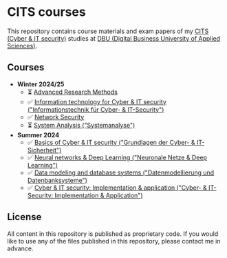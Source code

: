 # CITS courses

This repository contains course materials and exam papers of my
[CITS (Cyber & IT security)][1] studies at
[DBU (Digital Business University of Applied Sciences)][2].

## Courses

* **Winter 2024/25**
  - ⏳ [Advanced Research Methods](ADRM01/README.md)
  - ✅ [Information technology for Cyber & IT security ("Informationstechnik für Cyber- & IT-Security")](ITCI01/README.md)
  - ✅ [Network Security](NESE01/README.md)
  - ⏳ [System Analysis ("Systemanalyse")](SYAL02/README.md)
* **Summer 2024**
  - ✅ [Basics of Cyber & IT security ("Grundlagen der Cyber- & IT-Sicherheit")](GCIT01/README.md)
  - ✅ [Neural networks & Deep Learning ("Neuronale Netze & Deep Learning")](NNDL91/README.md)
  - ✅ [Data modeling and database systems ("Datenmodellierung und Datenbanksysteme")](DADA01/README.md)
  - ✅ [Cyber & IT security: Implementation & application ("Cyber- & IT-Security: Implementation & Application")](IMAP01/README.md)

## License

All content in this repository is published as proprietary code.
If you would like to use any of the files published in this
repository, please contact me in advance.

[1]: https://dbuas.de/master/cyber-it-security/
[2]: https://dbuas.de/
